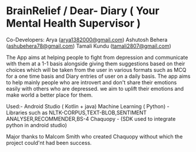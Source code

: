 # BrainRelief / Dear- Diary ( Your Mental Health Supervisor )
Co-Developers:
Arya (arya1382000@gmail.com)
Ashutosh Behera (ashubehera78@gmail.com)
Tamali Kundu (tamali2807@gmail.com)

The App aims at helping people to fight from depression and communicate with them at a 1-1 basis alongside giving them suggestions based on 
their choices which will be taken from the user in various formats such as MCQ for a one time basis and Diary entries of user on a daily basis. 
The app aims to help mainly people who are introvert and don't share their emotions easily with others who are depressed.
we aim to uplift their emotions and make world a better place for them.


Used:-
Android Studio ( Kotlin + java)
Machine Learning ( Python)  - Libraries such as NLTK-CORPUS,TEXT-BLOB,SENTIMENT ANALYSER,RECOMMENDER,BS-4
Chaquopy - (SDK  used to integrate python in android studio)

Major thanks to Malcom Smith who created Chaquopy without which the project could'nt had been success.


